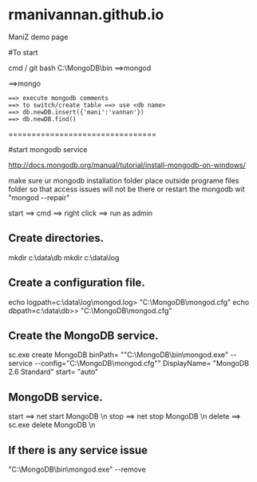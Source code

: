 rmanivannan.github.io
=====================

ManiZ demo page


#To start

cmd / git bash
C:\MongoDB\bin
==>mongod

==>mongo
```
==> execute mongodb comments
==> to switch/create table ==> use <db name>
==> db.newDB.insert({'mani':'vannan'})
==> db.newDB.find()
```

================================

#start mongodb service

http://docs.mongodb.org/manual/tutorial/install-mongodb-on-windows/

make sure ur mongodb installation folder place outside programe files folder so that access issues will not be there or restart the mongodb wit "mongod --repair"

start ==> cmd ==> right click ==> run as admin

Create directories.
------------------
mkdir c:\data\db
mkdir c:\data\log

Create a configuration file.
----------------------------
echo logpath=c:\data\log\mongod.log> "C:\MongoDB\mongod.cfg"
echo dbpath=c:\data\db>> "C:\MongoDB\mongod.cfg"

Create the MongoDB service.
---------------------------
sc.exe create MongoDB binPath= "\"C:\MongoDB\bin\mongod.exe\" --service --config=\"C:\MongoDB\mongod.cfg\"" DisplayName= "MongoDB 2.6 Standard" start= "auto"


MongoDB service.
--------------------------
start  ==> net start MongoDB \n
stop   ==> net stop MongoDB \n
delete ==> sc.exe delete MongoDB \n


If there is any service issue 
---------------------------------
"C:\MongoDB\bin\mongod.exe" --remove


